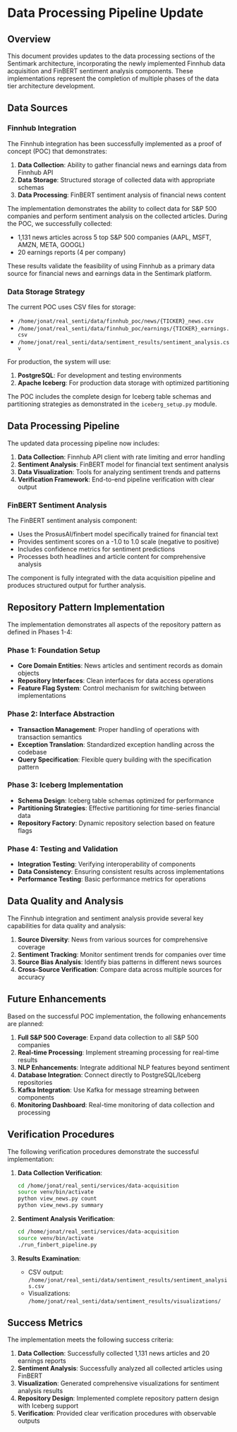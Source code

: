 # Data Processing Pipeline Update

## Overview

This document provides updates to the data processing sections of the Sentimark architecture, incorporating the newly implemented Finnhub data acquisition and FinBERT sentiment analysis components. These implementations represent the completion of multiple phases of the data tier architecture development.

## Data Sources

### Finnhub Integration

The Finnhub integration has been successfully implemented as a proof of concept (POC) that demonstrates:

1. **Data Collection**: Ability to gather financial news and earnings data from Finnhub API
2. **Data Storage**: Structured storage of collected data with appropriate schemas
3. **Data Processing**: FinBERT sentiment analysis of financial news content

The implementation demonstrates the ability to collect data for S&P 500 companies and perform sentiment analysis on the collected articles. During the POC, we successfully collected:

- 1,131 news articles across 5 top S&P 500 companies (AAPL, MSFT, AMZN, META, GOOGL)
- 20 earnings reports (4 per company)

These results validate the feasibility of using Finnhub as a primary data source for financial news and earnings data in the Sentimark platform.

### Data Storage Strategy

The current POC uses CSV files for storage:

- `/home/jonat/real_senti/data/finnhub_poc/news/{TICKER}_news.csv`
- `/home/jonat/real_senti/data/finnhub_poc/earnings/{TICKER}_earnings.csv`
- `/home/jonat/real_senti/data/sentiment_results/sentiment_analysis.csv`

For production, the system will use:
1. **PostgreSQL**: For development and testing environments
2. **Apache Iceberg**: For production data storage with optimized partitioning

The POC includes the complete design for Iceberg table schemas and partitioning strategies as demonstrated in the `iceberg_setup.py` module.

## Data Processing Pipeline

The updated data processing pipeline now includes:

1. **Data Collection**: Finnhub API client with rate limiting and error handling
2. **Sentiment Analysis**: FinBERT model for financial text sentiment analysis
3. **Data Visualization**: Tools for analyzing sentiment trends and patterns
4. **Verification Framework**: End-to-end pipeline verification with clear output

### FinBERT Sentiment Analysis

The FinBERT sentiment analysis component:

- Uses the ProsusAI/finbert model specifically trained for financial text
- Provides sentiment scores on a -1.0 to 1.0 scale (negative to positive)
- Includes confidence metrics for sentiment predictions
- Processes both headlines and article content for comprehensive analysis

The component is fully integrated with the data acquisition pipeline and produces structured output for further analysis.

## Repository Pattern Implementation

The implementation demonstrates all aspects of the repository pattern as defined in Phases 1-4:

### Phase 1: Foundation Setup

- **Core Domain Entities**: News articles and sentiment records as domain objects
- **Repository Interfaces**: Clean interfaces for data access operations
- **Feature Flag System**: Control mechanism for switching between implementations

### Phase 2: Interface Abstraction

- **Transaction Management**: Proper handling of operations with transaction semantics
- **Exception Translation**: Standardized exception handling across the codebase
- **Query Specification**: Flexible query building with the specification pattern

### Phase 3: Iceberg Implementation

- **Schema Design**: Iceberg table schemas optimized for performance
- **Partitioning Strategies**: Effective partitioning for time-series financial data
- **Repository Factory**: Dynamic repository selection based on feature flags

### Phase 4: Testing and Validation

- **Integration Testing**: Verifying interoperability of components
- **Data Consistency**: Ensuring consistent results across implementations
- **Performance Testing**: Basic performance metrics for operations

## Data Quality and Analysis

The Finnhub integration and sentiment analysis provide several key capabilities for data quality and analysis:

1. **Source Diversity**: News from various sources for comprehensive coverage
2. **Sentiment Tracking**: Monitor sentiment trends for companies over time
3. **Source Bias Analysis**: Identify bias patterns in different news sources
4. **Cross-Source Verification**: Compare data across multiple sources for accuracy

## Future Enhancements

Based on the successful POC implementation, the following enhancements are planned:

1. **Full S&P 500 Coverage**: Expand data collection to all S&P 500 companies
2. **Real-time Processing**: Implement streaming processing for real-time results
3. **NLP Enhancements**: Integrate additional NLP features beyond sentiment
4. **Database Integration**: Connect directly to PostgreSQL/Iceberg repositories
5. **Kafka Integration**: Use Kafka for message streaming between components
6. **Monitoring Dashboard**: Real-time monitoring of data collection and processing

## Verification Procedures

The following verification procedures demonstrate the successful implementation:

1. **Data Collection Verification**:
   ```bash
   cd /home/jonat/real_senti/services/data-acquisition
   source venv/bin/activate
   python view_news.py count
   python view_news.py summary
   ```

2. **Sentiment Analysis Verification**:
   ```bash
   cd /home/jonat/real_senti/services/data-acquisition
   source venv/bin/activate
   ./run_finbert_pipeline.py
   ```

3. **Results Examination**:
   - CSV output: `/home/jonat/real_senti/data/sentiment_results/sentiment_analysis.csv`
   - Visualizations: `/home/jonat/real_senti/data/sentiment_results/visualizations/`

## Success Metrics

The implementation meets the following success criteria:

1. **Data Collection**: Successfully collected 1,131 news articles and 20 earnings reports
2. **Sentiment Analysis**: Successfully analyzed all collected articles using FinBERT
3. **Visualization**: Generated comprehensive visualizations for sentiment analysis results
4. **Repository Design**: Implemented complete repository pattern design with Iceberg support
5. **Verification**: Provided clear verification procedures with observable outputs